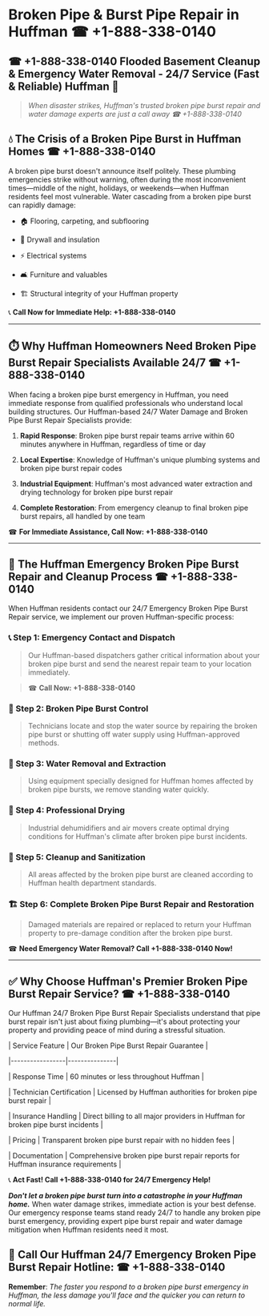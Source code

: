 # Broken Pipe & Burst Pipe Repair in Huffman ☎ +1-888-338-0140  
## ☎ +1-888-338-0140 Flooded Basement Cleanup & Emergency Water Removal - 24/7 Service (Fast & Reliable) Huffman 🚨  

> *When disaster strikes, Huffman's trusted broken pipe burst repair and water damage experts are just a call away ☎ +1-888-338-0140*  

## 💧 The Crisis of a Broken Pipe Burst in Huffman Homes ☎ +1-888-338-0140  

A broken pipe burst doesn't announce itself politely. These plumbing emergencies strike without warning, often during the most inconvenient times—middle of the night, holidays, or weekends—when Huffman residents feel most vulnerable. Water cascading from a broken pipe burst can rapidly damage:  

* 🏠 Flooring, carpeting, and subflooring  
* 🧱 Drywall and insulation  
* ⚡ Electrical systems  
* 🛋️ Furniture and valuables  
* 🏗️ Structural integrity of your Huffman property  

📞 **Call Now for Immediate Help: +1-888-338-0140**  

---  

## ⏱️ Why Huffman Homeowners Need Broken Pipe Burst Repair Specialists Available 24/7 ☎ +1-888-338-0140  

When facing a broken pipe burst emergency in Huffman, you need immediate response from qualified professionals who understand local building structures. Our Huffman-based 24/7 Water Damage and Broken Pipe Burst Repair Specialists provide:  

1. **Rapid Response**: Broken pipe burst repair teams arrive within 60 minutes anywhere in Huffman, regardless of time or day  
2. **Local Expertise**: Knowledge of Huffman's unique plumbing systems and broken pipe burst repair codes  
3. **Industrial Equipment**: Huffman's most advanced water extraction and drying technology for broken pipe burst repair  
4. **Complete Restoration**: From emergency cleanup to final broken pipe burst repairs, all handled by one team  

☎ **For Immediate Assistance, Call Now: +1-888-338-0140**  

---  

## 🔧 The Huffman Emergency Broken Pipe Burst Repair and Cleanup Process ☎ +1-888-338-0140  

When Huffman residents contact our 24/7 Emergency Broken Pipe Burst Repair service, we implement our proven Huffman-specific process:  

### 📞 Step 1: Emergency Contact and Dispatch  
> Our Huffman-based dispatchers gather critical information about your broken pipe burst and send the nearest repair team to your location immediately.  
> ☎ **Call Now: +1-888-338-0140**  

### 🚿 Step 2: Broken Pipe Burst Control  
> Technicians locate and stop the water source by repairing the broken pipe burst or shutting off water supply using Huffman-approved methods.  

### 🌊 Step 3: Water Removal and Extraction  
> Using equipment specially designed for Huffman homes affected by broken pipe bursts, we remove standing water quickly.  

### 💨 Step 4: Professional Drying  
> Industrial dehumidifiers and air movers create optimal drying conditions for Huffman's climate after broken pipe burst incidents.  

### 🧼 Step 5: Cleanup and Sanitization  
> All areas affected by the broken pipe burst are cleaned according to Huffman health department standards.  

### 🏗️ Step 6: Complete Broken Pipe Burst Repair and Restoration  
> Damaged materials are repaired or replaced to return your Huffman property to pre-damage condition after the broken pipe burst.  

☎ **Need Emergency Water Removal? Call +1-888-338-0140 Now!**  

---  

## ✅ Why Choose Huffman's Premier Broken Pipe Burst Repair Service? ☎ +1-888-338-0140  

Our Huffman 24/7 Broken Pipe Burst Repair Specialists understand that pipe burst repair isn't just about fixing plumbing—it's about protecting your property and providing peace of mind during a stressful situation.  

| Service Feature | Our Broken Pipe Burst Repair Guarantee |  
|-----------------|---------------|  
| Response Time | 60 minutes or less throughout Huffman |  
| Technician Certification | Licensed by Huffman authorities for broken pipe burst repair |  
| Insurance Handling | Direct billing to all major providers in Huffman for broken pipe burst incidents |  
| Pricing | Transparent broken pipe burst repair with no hidden fees |  
| Documentation | Comprehensive broken pipe burst repair reports for Huffman insurance requirements |  

📞 **Act Fast! Call +1-888-338-0140 for 24/7 Emergency Help!**  

***Don't let a broken pipe burst turn into a catastrophe in your Huffman home.*** When water damage strikes, immediate action is your best defense. Our emergency response teams stand ready 24/7 to handle any broken pipe burst emergency, providing expert pipe burst repair and water damage mitigation when Huffman residents need it most.  

## 📱 Call Our Huffman 24/7 Emergency Broken Pipe Burst Repair Hotline: ☎ +1-888-338-0140  

**Remember**: *The faster you respond to a broken pipe burst emergency in Huffman, the less damage you'll face and the quicker you can return to normal life.*